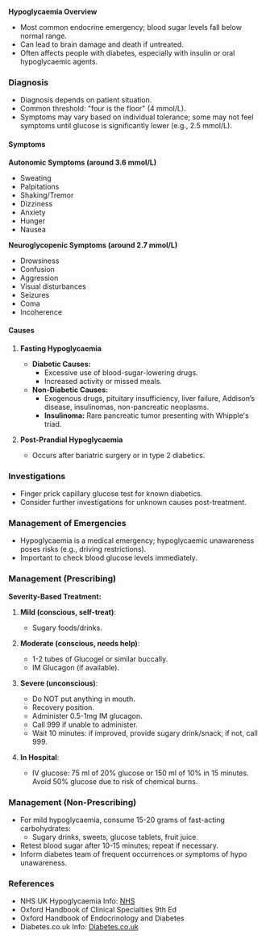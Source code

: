 **Hypoglycaemia Overview**
- Most common endocrine emergency; blood sugar levels fall below normal range.
- Can lead to brain damage and death if untreated.
- Often affects people with diabetes, especially with insulin or oral hypoglycaemic agents.

### **Diagnosis**
- Diagnosis depends on patient situation.
- Common threshold: "four is the floor" (4 mmol/L).
- Symptoms may vary based on individual tolerance; some may not feel symptoms until glucose is significantly lower (e.g., 2.5 mmol/L).

#### **Symptoms**
**Autonomic Symptoms (around 3.6 mmol/L)**
- Sweating
- Palpitations
- Shaking/Tremor
- Dizziness
- Anxiety
- Hunger
- Nausea

**Neuroglycopenic Symptoms (around 2.7 mmol/L)**
- Drowsiness
- Confusion
- Aggression
- Visual disturbances
- Seizures
- Coma
- Incoherence

#### **Causes**
1. **Fasting Hypoglycaemia**
   - **Diabetic Causes:**
     - Excessive use of blood-sugar-lowering drugs.
     - Increased activity or missed meals.
   - **Non-Diabetic Causes:** 
     - Exogenous drugs, pituitary insufficiency, liver failure, Addison’s disease, insulinomas, non-pancreatic neoplasms.
     - **Insulinoma:** Rare pancreatic tumor presenting with Whipple's triad.

2. **Post-Prandial Hypoglycaemia**
   - Occurs after bariatric surgery or in type 2 diabetics.

### **Investigations**
- Finger prick capillary glucose test for known diabetics.
- Consider further investigations for unknown causes post-treatment.

### **Management of Emergencies**
- Hypoglycaemia is a medical emergency; hypoglycaemic unawareness poses risks (e.g., driving restrictions).
- Important to check blood glucose levels immediately.

### **Management (Prescribing)**
**Severity-Based Treatment:**
1. **Mild (conscious, self-treat)**:
   - Sugary foods/drinks.
   
2. **Moderate (conscious, needs help)**:
   - 1-2 tubes of Glucogel or similar buccally.
   - IM Glucagon (if available).

3. **Severe (unconscious)**:
   - Do NOT put anything in mouth.
   - Recovery position.
   - Administer 0.5-1mg IM glucagon.
   - Call 999 if unable to administer.
   - Wait 10 minutes: if improved, provide sugary drink/snack; if not, call 999.

4. **In Hospital**:
   - IV glucose: 75 ml of 20% glucose or 150 ml of 10% in 15 minutes. Avoid 50% glucose due to risk of chemical burns.

### **Management (Non-Prescribing)**
- For mild hypoglycaemia, consume 15-20 grams of fast-acting carbohydrates:
  - Sugary drinks, sweets, glucose tablets, fruit juice.
- Retest blood sugar after 10-15 minutes; repeat if necessary.
- Inform diabetes team of frequent occurrences or symptoms of hypo unawareness.

### **References**
- NHS UK Hypoglycaemia Info: [NHS](https://www.nhs.uk/conditions/low-blood-sugar-hypoglycaemia/)
- Oxford Handbook of Clinical Specialties 9th Ed
- Oxford Handbook of Endocrinology and Diabetes
- Diabetes.co.uk Info: [Diabetes.co.uk](https://www.diabetes.co.uk/Diabetes-and-Hypoglycaemia.html)